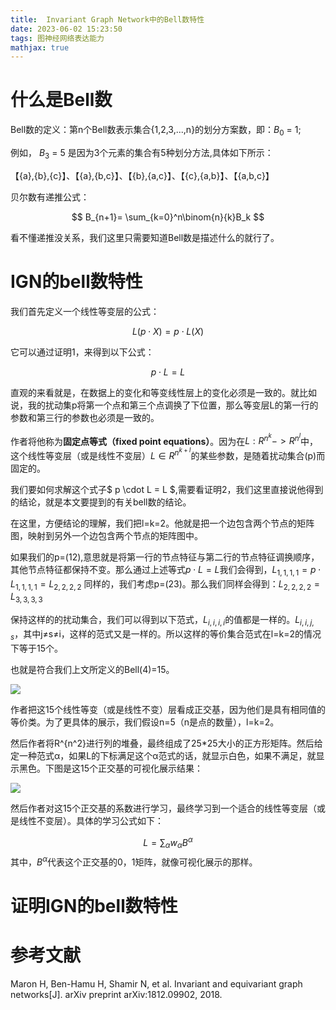 ```yaml
---
title:  Invariant Graph Network中的Bell数特性
date: 2023-06-02 15:23:50
tags: 图神经网络表达能力
mathjax: true
---
```


# 什么是Bell数

Bell数的定义：第n个Bell数表示集合{1,2,3,...,n}的划分方案数，即：$B_0$ = 1;

例如， $B_3$ = 5 是因为3个元素的集合有5种划分方法,具体如下所示：

【{a},{b},{c}】、【{a},{b,c}】、【{b},{a,c}】、【{c},{a,b}】、【{a,b,c}】

贝尔数有递推公式：

$$
B_{n+1}= \sum_{k=0}^n\binom{n}{k}B_k
$$

看不懂递推没关系，我们这里只需要知道Bell数是描述什么的就行了。

# IGN的bell数特性

我们首先定义一个线性等变层的公式：

$$
L(p \cdot X) = p \cdot L(X)
$$

它可以通过证明1，来得到以下公式：

$$
p \cdot L = L
$$

直观的来看就是，在数据上的变化和等变线性层上的变化必须是一致的。就比如说，我的扰动集p将第一个点和第三个点调换了下位置，那么等变层L的第一行的参数和第三行的参数也必须是一致的。

作者将他称为**固定点等式（fixed point equations）**。因为在$L:R^{n^k}->R^{n^l}$中，这个线性等变层（或是线性不变层）$L \in R^{n^{k+l}}$的某些参数，是随着扰动集合(p)而固定的。

我们要如何求解这个式子$ p \cdot L = L $,需要看证明2，我们这里直接说他得到的结论，就是本文要提到的有关bell数的结论。

在这里，方便结论的理解，我们把l=k=2。他就是把一个边包含两个节点的矩阵图，映射到另外一个边包含两个节点的矩阵图中。

如果我们的p=(12),意思就是将第一行的节点特征与第二行的节点特征调换顺序，其他节点特征都保持不变。那么通过上述等式$p\cdot L = L$我们会得到，$L_{1,1,1,1} = p \cdot L_{1,1,1,1} = L_{2,2,2,2}$
同样的，我们考虑p=(23)。那么我们同样会得到：$L_{2,2,2,2}=L_{3,3,3,3}$

保持这样的的扰动集合，我们可以得到以下范式，$L_{i,i,i,i}$的值都是一样的。$L_{i,i,j,s}$，其中j≠s≠i，这样的范式又是一样的。所以这样的等价集合范式在l=k=2的情况下等于15个。

也就是符合我们上文所定义的Bell(4)=15。

![](https://zcq-hexo.oss-cn-hangzhou.aliyuncs.com/img/bell(4)%E6%AD%A3%E4%BA%A4%E5%9F%BA.png)

作者把这15个线性等变（或是线性不变）层看成正交基，因为他们是具有相同值的等价类。为了更具体的展示，我们假设n=5（n是点的数量），l=k=2。

然后作者将R^{n^2}进行列的堆叠，最终组成了25*25大小的正方形矩阵。然后给定一种范式α，如果L的下标满足这个α范式的话，就显示白色，如果不满足，就显示黑色。下图是这15个正交基的可视化展示结果：

![](https://zcq-hexo.oss-cn-hangzhou.aliyuncs.com/img/%E6%AD%A3%E4%BA%A4%E5%9F%BA%E5%8F%AF%E8%A7%86%E5%8C%96.png)

然后作者对这15个正交基的系数进行学习，最终学习到一个适合的线性等变层（或是线性不变层）。具体的学习公式如下：

$$
L = \sum_α w_α B^α
$$
其中，$B^α$代表这个正交基的0，1矩阵，就像可视化展示的那样。

# 证明IGN的bell数特性

# 参考文献
Maron H, Ben-Hamu H, Shamir N, et al. Invariant and equivariant graph networks[J]. arXiv preprint arXiv:1812.09902, 2018.